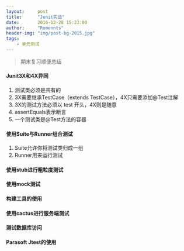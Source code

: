 ```yaml
---
layout:     post
title:      "Junit实战"
date:       2016-12-28 15:23:00
author:     "Romennts"
header-img: "img/post-bg-2015.jpg"
tags:
    - 单元测试
---
```


> 期末复习顺便总结

#### Junit3X和4X异同

1. 测试类必须是共有的
2. 3X需要继承TestCase（extends TestCase），4X只需要添加@Test注解
3. 3X的测试方法必须以 test 开头，4X则是随意
4. assertEquals表示断言
5. 一个测试类是@Test方法的容器

#### 使用Suite与Runner组合测试

1. Suite允许你将测试类归成一组
2. Runner用来运行测试

#### 使用stub进行粗粒度测试

#### 使用mock测试

#### 构建工具的使用

#### 使用cactus进行服务端测试

#### 测试数据库访问

#### Parasoft Jtest的使用
